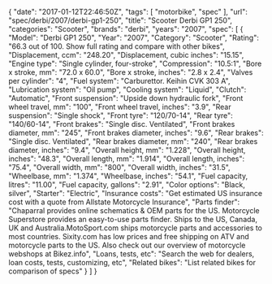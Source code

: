 {
    "date": "2017-01-12T22:46:50Z",
    "tags": [
        "motorbike",
        "spec"
    ],
    "url": "spec\/derbi\/2007\/derbi-gp1-250",
    "title": "Scooter Derbi GP1 250",
    "categories": "Scooter",
    "brands": "derbi",
    "years": "2007",
    "spec": [
        {
            "Model": "Derbi GP1 250",
            "Year": "2007",
            "Category": "Scooter",
            "Rating": "66.3 out of 100. Show full rating and compare with other bikes",
            "Displacement, ccm": "248.20",
            "Displacement, cubic inches": "15.15",
            "Engine type": "Single cylinder, four-stroke",
            "Compression": "10.5:1",
            "Bore x stroke, mm": "72.0 x 60.0",
            "Bore x stroke, inches": "2.8 x 2.4",
            "Valves per cylinder": "4",
            "Fuel system": "Carburettor. Keihin CVK 303 A",
            "Lubrication system": "Oil pump",
            "Cooling system": "Liquid",
            "Clutch": "Automatic",
            "Front suspension": "Upside down hydraulic fork",
            "Front wheel travel, mm": "100",
            "Front wheel travel, inches": "3.9",
            "Rear suspension": "Single shock",
            "Front tyre": "120\/70-14",
            "Rear tyre": "140\/60-14",
            "Front brakes": "Single disc. Ventilated",
            "Front brakes diameter, mm": "245",
            "Front brakes diameter, inches": "9.6",
            "Rear brakes": "Single disc. Ventilated",
            "Rear brakes diameter, mm": "240",
            "Rear brakes diameter, inches": "9.4",
            "Overall height, mm": "1.228",
            "Overall height, inches": "48.3",
            "Overall length, mm": "1.914",
            "Overall length, inches": "75.4",
            "Overall width, mm": "800",
            "Overall width, inches": "31.5",
            "Wheelbase, mm": "1.374",
            "Wheelbase, inches": "54.1",
            "Fuel capacity, litres": "11.00",
            "Fuel capacity, gallons": "2.91",
            "Color options": "Black, silver",
            "Starter": "Electric",
            "Insurance costs": "Get estimated US insurance cost with a quote from Allstate Motorcycle Insurance",
            "Parts finder": "Chaparral provides online schematics & OEM parts for the US.   Motorcycle Superstore provides an easy-to-use parts finder. Ships to the US, Canada, UK and Australia.MotoSport.com ships motorcycle parts and accessories to most countries.    Sixity.com has low prices and free shipping on ATV and motorcycle parts to the US. Also check out our overview of motorcycle webshops at Bikez.info",
            "Loans, tests, etc": "Search the web for dealers, loan costs, tests, customizing, etc",
            "Related bikes": "List related bikes for comparison of specs"
        }
    ]
}